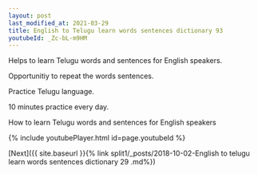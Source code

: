 ```yaml
---
layout: post
last_modified_at: 2021-03-29
title: English to Telugu learn words sentences dictionary 93 
youtubeId: _Zc-bL-m9HM
---
```

 
 
Helps to learn Telugu words and sentences for English speakers.

Opportunitiy to repeat the words sentences. 

Practice Telugu language. 
 
10 minutes practice every day. 
 
How to learn Telugu words and sentences for English speakers 
 
{% include youtubePlayer.html id=page.youtubeId %}
 
 
[Next]({{ site.baseurl }}{% link  split1/_posts/2018-10-02-English to telugu learn words sentences dictionary 29 .md%})
 
